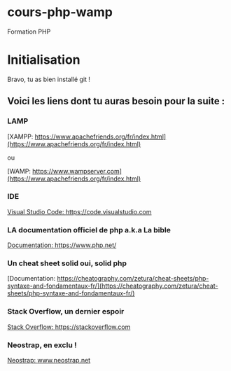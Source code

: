 # cours-php-wamp
Formation PHP 

# Initialisation
Bravo, tu as bien installé git ! 
## Voici les liens dont tu auras besoin pour la suite :

### LAMP

[XAMPP: https://www.apachefriends.org/fr/index.html](https://www.apachefriends.org/fr/index.html)

ou

[WAMP: https://www.wampserver.com](https://www.apachefriends.org/fr/index.html)

### IDE

[Visual Studio Code: https://code.visualstudio.com ](https://code.visualstudio.com)

### LA documentation officiel de php a.k.a La bible

[Documentation: https://www.php.net/ ](https://www.php.net/)

### Un cheat sheet solid oui, solid php

[Documentation: https://cheatography.com/zetura/cheat-sheets/php-syntaxe-and-fondamentaux-fr/](https://cheatography.com/zetura/cheat-sheets/php-syntaxe-and-fondamentaux-fr/)

### Stack Overflow, un dernier espoir

[Stack Overflow: https://stackoverflow.com ](https://stackoverflow.com)

### Neostrap, en exclu !

[Neostrap: www.neostrap.net ](www.neostrap.net)
